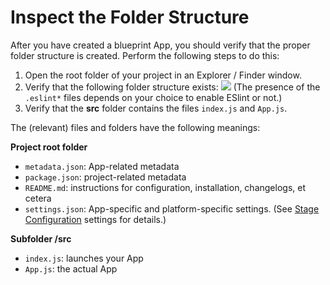 # Inspect the Folder Structure


After you have created a blueprint App, you should verify that the proper folder structure is created. Perform the following steps to do this:

1. Open the root folder of your project in an Explorer / Finder window.
2. Verify that the following folder structure exists:
![](Resources/Images/CreateAPP/FolderStructure_Create.png)
(The presence of the `.eslint*` files depends on your choice to enable ESlint or not.)
3. Verify that the **src** folder contains the files `index.js` and `App.js`.


The (relevant) files and folders have the following meanings:


**Project root folder**

* `metadata.json`: App-related metadata
* `package.json`: project-related metadata
* `README.md`: instructions for configuration, installation, changelogs, et cetera
* `settings.json`: App-specific and platform-specific settings. (See [Stage Configuration](/lightning-core-reference/RuntimeConfig.md) settings for details.)


**Subfolder /src**

* `index.js`: launches your App
* `App.js`: the actual App

